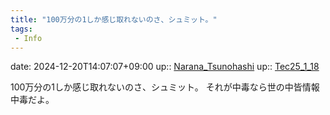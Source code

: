 ```yaml
---
title: "100万分の1しか感じ取れないのさ、シュミット。"
tags:
 - Info
---
```


date: 2024-12-20T14:07:07+09:00
up:: [Narana_Tsunohashi](Bar/Novel/Nacaria/Narana_Tsunohashi.md)
up:: [Tec25_1_18](../image/Tec25_1_18.pdf)

100万分の1しか感じ取れないのさ、シュミット。
それが中毒なら世の中皆情報中毒だよ。